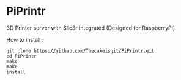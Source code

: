 # PiPrintr
3D Printer server with Slic3r integrated (Designed for RaspberryPi)

How to install :

<code>git clone https://github.com/Thecakeisgit/PiPrintr.git</code><br>
<code>cd PiPrintr</code><br>
<code>make</code><br>
<code>make install</code><br>
